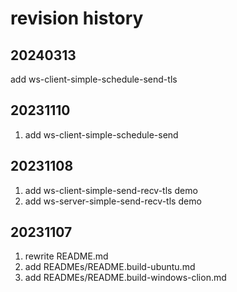 # revision history  

## 20240313  
add ws-client-simple-schedule-send-tls  

## 20231110  
1. add ws-client-simple-schedule-send  

## 20231108  
1. add ws-client-simple-send-recv-tls demo  
2. add ws-server-simple-send-recv-tls demo  

## 20231107  
1. rewrite README.md  
2. add READMEs/README.build-ubuntu.md  
3. add READMEs/README.build-windows-clion.md  
